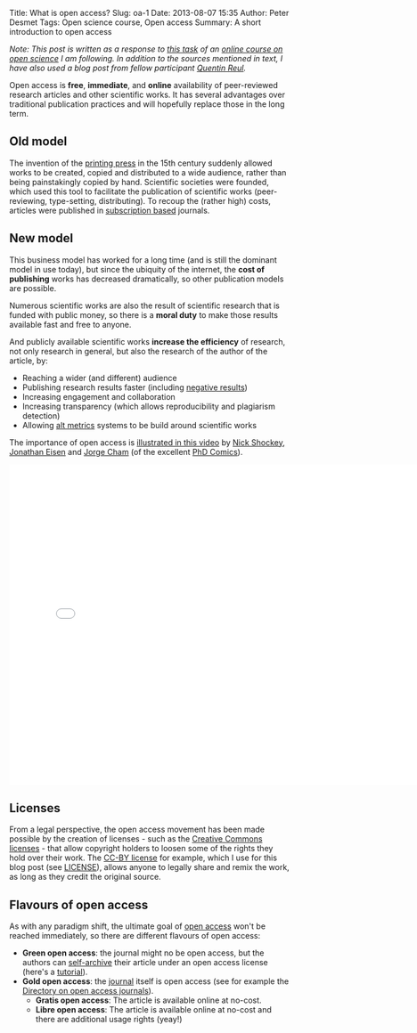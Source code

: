 Title: What is open access?
Slug: oa-1
Date: 2013-08-07 15:35
Author: Peter Desmet
Tags: Open science course, Open access
Summary: A short introduction to open access

*Note: This post is written as a response to [this task](https://p2pu.org/en/courses/5/content/365/) of an [online course on open science](https://p2pu.org/en/courses/5/open-science-an-introduction/) I am following. In addition to the sources mentioned in text, I have also used a blog post from fellow participant [Quentin Reul](http://linked-data.blogspot.com/2013/08/introduction-to-open-access.html).*

Open access is **free**, **immediate**, and **online** availability of peer-reviewed research articles and other scientific works. It has several advantages over traditional publication practices and will hopefully replace those in the long term.

## Old model

The invention of the [printing press](http://en.wikipedia.org/wiki/Printing_press) in the 15th century suddenly allowed works to be created, copied and distributed to a wide audience, rather than being painstakingly copied by hand. Scientific societies were founded, which used this tool to facilitate the publication of scientific works (peer-reviewing, type-setting, distributing). To recoup the (rather high) costs, articles were published in [subscription based](http://en.wikipedia.org/wiki/Subscription_business_model) journals.

## New model

This business model has worked for a long time (and is still the dominant model in use today), but since the ubiquity of the internet, the **cost of publishing** works has decreased dramatically, so other publication models are possible.

Numerous scientific works are also the result of scientific research that is funded with public money, so there is a **moral duty** to make those results available fast and free to anyone.

And publicly available scientific works **increase the efficiency** of research, not only research in general, but also the research of the author of the article, by:

* Reaching a wider (and different) audience
* Publishing research results faster (including [negative results](http://blog.f1000research.com/2013/05/15/no-article-fee-for-negative-results-until-end-of-august/))
* Increasing engagement and collaboration
* Increasing transparency (which allows reproducibility and plagiarism detection)
* Allowing [alt metrics](http://altmetrics.org/manifesto/) systems to be build around scientific works

The importance of open access is [illustrated in this video](http://www.youtube.com/watch?v=L5rVH1KGBCY) by [Nick Shockey](https://twitter.com/R2RC), [Jonathan Eisen](https://twitter.com/phylogenomics) and [Jorge Cham](https://twitter.com/phdcomics) (of the excellent [PhD Comics](http://www.phdcomics.com/)).

<iframe width="768" height="576" src="//www.youtube.com/embed/L5rVH1KGBCY" frameborder="0" allowfullscreen></iframe>

## Licenses

From a legal perspective, the open access movement has been made possible by the creation of licenses - such as the [Creative Commons licenses](http://creativecommons.org/licenses/) - that allow copyright holders to loosen some of the rights they hold over their work. The [CC-BY license](http://creativecommons.org/licenses/by/3.0/) for example, which I use for this blog post (see [LICENSE](http://peterdesmet.com/LICENSE.txt)), allows anyone to legally share and remix the work, as long as they credit the original source.

## Flavours of open access

As with any paradigm shift, the ultimate goal of [open access](http://en.wikipedia.org/wiki/Open_access) won't be reached immediately, so there are different flavours of open access:

* **Green open access**: the journal might no be open access, but the authors can [self-archive](http://en.wikipedia.org/wiki/Self-archiving) their article under an open access license (here's a [tutorial](http://datapub.cdlib.org/2012/11/06/researchers-make-your-previous-work-oa/)).
* **Gold open access**: the [journal](http://en.wikipedia.org/wiki/Open_access_journal) itself is open access (see for example the [Directory on open access journals](http://www.doaj.org/)).
    * **Gratis open access**: The article is available online at no-cost.
    * **Libre open access**: The article is available online at no-cost and there are additional usage rights (yeay!)
